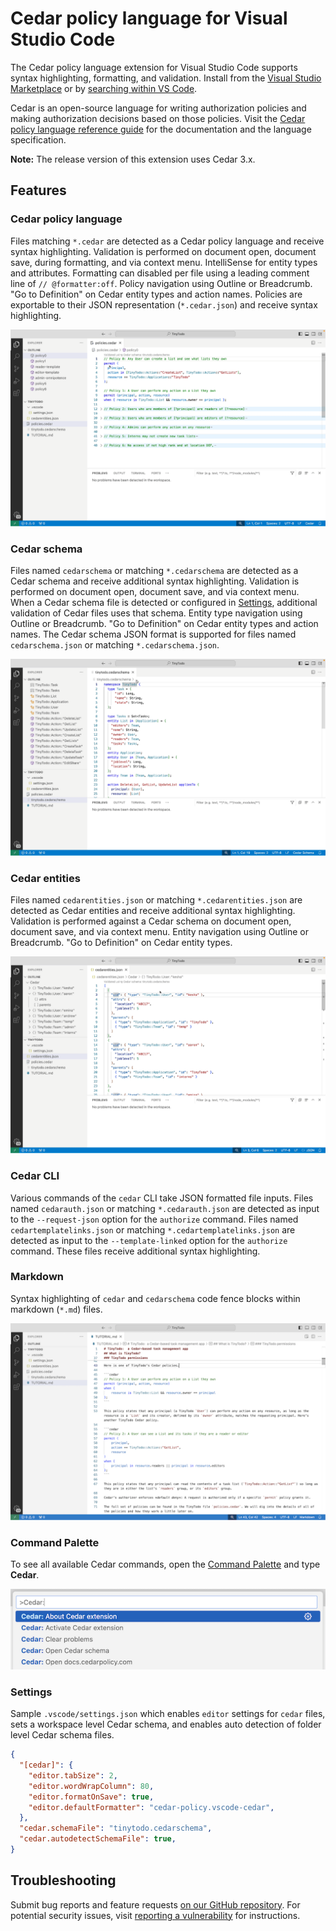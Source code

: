 # Cedar policy language for Visual Studio Code

The Cedar policy language extension for Visual Studio Code supports syntax highlighting, formatting, and validation.  Install from the [Visual Studio Marketplace](https://marketplace.visualstudio.com/items?itemName=cedar-policy.vscode-cedar) or by [searching within VS Code](https://code.visualstudio.com/docs/editor/extension-gallery#_search-for-an-extension).

Cedar is an open-source language for writing authorization policies and making authorization decisions based on those policies. Visit the [Cedar policy language reference guide](https://docs.cedarpolicy.com/) for the documentation and the language specification.

**Note:** The release version of this extension uses Cedar 3.x.

## Features

### Cedar policy language

Files matching `*.cedar` are detected as a Cedar policy language and receive syntax highlighting.  Validation is performed on document open, document save, during formatting, and via context menu.  IntelliSense for entity types and attributes.  Formatting can disabled per file using a leading comment line of `// @formatter:off`.  Policy navigation using Outline or Breadcrumb.  "Go to Definition" on Cedar entity types and action names.  Policies are exportable to their JSON representation (`*.cedar.json`) and receive syntax highlighting.

![Cedar policy validation and navigation](https://raw.githubusercontent.com/cedar-policy/vscode-cedar/main/docs/marketplace/cedar_policy.gif)

### Cedar schema

Files named `cedarschema` or matching `*.cedarschema` are detected as a Cedar schema and receive additional syntax highlighting.  Validation is performed on document open, document save, and via context menu.  When a Cedar schema file is detected or configured in [Settings](#settings), additional validation of Cedar files uses that schema.  Entity type navigation using Outline or Breadcrumb.  "Go to Definition" on Cedar entity types and action names.  The Cedar schema JSON format is supported for files named `cedarschema.json` or matching `*.cedarschema.json`.

![Cedar schema validation and navigation](https://raw.githubusercontent.com/cedar-policy/vscode-cedar/main/docs/marketplace/cedar_schema.gif)

### Cedar entities

Files named `cedarentities.json` or matching `*.cedarentities.json` are detected as Cedar entities and receive additional syntax highlighting.  Validation is performed against a Cedar schema on document open, document save, and via context menu.  Entity navigation using Outline or Breadcrumb.  "Go to Definition" on Cedar entity types.

![Cedar entities validation and navigation](https://raw.githubusercontent.com/cedar-policy/vscode-cedar/main/docs/marketplace/cedar_entities.gif)

### Cedar CLI

Various commands of the `cedar` CLI take JSON formatted file inputs.  Files named `cedarauth.json` or matching `*.cedarauth.json` are detected as input to the `--request-json` option for the `authorize` command.  Files named `cedartemplatelinks.json` or matching `*.cedartemplatelinks.json` are detected as input to the `--template-linked` option for the `authorize` command.  These files receive additional syntax highlighting.

### Markdown

Syntax highlighting of `cedar` and `cedarschema` code fence blocks within markdown (`*.md`) files.

![Cedar markdown syntax highlighting](https://raw.githubusercontent.com/cedar-policy/vscode-cedar/main/docs/marketplace/cedar_markdown.png)

### Command Palette

To see all available Cedar commands, open the [Command Palette](https://code.visualstudio.com/docs/getstarted/userinterface#_command-palette) and type **Cedar**.

![Cedar Command Palette](https://raw.githubusercontent.com/cedar-policy/vscode-cedar/main/docs/marketplace/cedar_commands.png)

### Settings

Sample `.vscode/settings.json` which enables `editor` settings for `cedar` files, sets a workspace level Cedar schema, and enables auto detection of folder level Cedar schema files.

```json
{
  "[cedar]": {
    "editor.tabSize": 2,
    "editor.wordWrapColumn": 80,
    "editor.formatOnSave": true,
    "editor.defaultFormatter": "cedar-policy.vscode-cedar",
  },
  "cedar.schemaFile": "tinytodo.cedarschema",
  "cedar.autodetectSchemaFile": true,
}
```

## Troubleshooting

Submit bug reports and feature requests [on our GitHub repository](https://github.com/cedar-policy/vscode-cedar/issues). For potential security issues, visit [reporting a vulnerability](https://github.com/cedar-policy/vscode-cedar/security/policy) for instructions.
